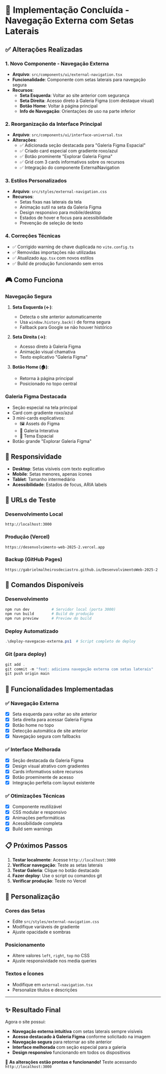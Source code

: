 # 🎯 Implementação Concluída - Navegação Externa com Setas Laterais

## ✅ Alterações Realizadas

### 1. **Novo Componente - Navegação Externa**
- **Arquivo**: `src/components/ui/external-navigation.tsx`
- **Funcionalidade**: Componente com setas laterais para navegação segura
- **Recursos**:
  - **Seta Esquerda**: Voltar ao site anterior com segurança
  - **Seta Direita**: Acesso direto à Galeria Figma (com destaque visual)
  - **Botão Home**: Voltar à página principal
  - **Info de Navegação**: Orientações de uso na parte inferior

### 2. **Reorganização da Interface Principal**
- **Arquivo**: `src/components/ui/interface-universal.tsx`
- **Alterações**:
  - ✅ Adicionada seção destacada para "Galeria Figma Espacial"
  - ✅ Criado card especial com gradiente roxo/azul
  - ✅ Botão prominente "Explorar Galeria Figma"
  - ✅ Grid com 3 cards informativos sobre os recursos
  - ✅ Integração do componente ExternalNavigation

### 3. **Estilos Personalizados**
- **Arquivo**: `src/styles/external-navigation.css`
- **Recursos**:
  - Setas fixas nas laterais da tela
  - Animação sutil na seta da Galeria Figma
  - Design responsivo para mobile/desktop
  - Estados de hover e focus para acessibilidade
  - Prevenção de seleção de texto

### 4. **Correções Técnicas**
- ✅ Corrigido warning de chave duplicada no `vite.config.ts`
- ✅ Removidas importações não utilizadas
- ✅ Atualizado `App.tsx` com novos estilos
- ✅ Build de produção funcionando sem erros

## 🎮 Como Funciona

### **Navegação Segura**
1. **Seta Esquerda (←)**: 
   - Detecta o site anterior automaticamente
   - Usa `window.history.back()` de forma segura
   - Fallback para Google se não houver histórico

2. **Seta Direita (→)**:
   - Acesso direto à Galeria Figma
   - Animação visual chamativa
   - Texto explicativo "Galeria Figma"

3. **Botão Home (🏠)**:
   - Retorna à página principal
   - Posicionado no topo central

### **Galeria Figma Destacada**
- Seção especial na tela principal
- Card com gradiente roxo/azul
- 3 mini-cards explicativos:
  - 🖼️ Assets do Figma
  - 🎨 Galeria Interativa  
  - 🚀 Tema Espacial
- Botão grande "Explorar Galeria Figma"

## 📱 Responsividade
- **Desktop**: Setas visíveis com texto explicativo
- **Mobile**: Setas menores, apenas ícones
- **Tablet**: Tamanho intermediário
- **Acessibilidade**: Estados de focus, ARIA labels

## 🚀 URLs de Teste

### **Desenvolvimento Local**
```
http://localhost:3000
```

### **Produção (Vercel)**
```
https://desenvolvimento-web-2025-2.vercel.app
```

### **Backup (GitHub Pages)**
```
https://gabrielmalheirosdeciastro.github.io/DesenvolvimentoWeb-2025-2
```

## 🔧 Comandos Disponíveis

### **Desenvolvimento**
```powershell
npm run dev          # Servidor local (porta 3000)
npm run build        # Build de produção
npm run preview      # Preview do build
```

### **Deploy Automatizado**
```powershell
.\deploy-navegacao-externa.ps1  # Script completo de deploy
```

### **Git (para deploy)**
```powershell
git add .
git commit -m "feat: adiciona navegação externa com setas laterais"
git push origin main
```

## 🎯 Funcionalidades Implementadas

### ✅ **Navegação Externa**
- [x] Seta esquerda para voltar ao site anterior
- [x] Seta direita para acessar Galeria Figma
- [x] Botão home no topo
- [x] Detecção automática de site anterior
- [x] Navegação segura com fallbacks

### ✅ **Interface Melhorada**
- [x] Seção destacada da Galeria Figma
- [x] Design visual atrativo com gradientes
- [x] Cards informativos sobre recursos
- [x] Botão proeminente de acesso
- [x] Integração perfeita com layout existente

### ✅ **Otimizações Técnicas**
- [x] Componente reutilizável
- [x] CSS modular e responsivo
- [x] Animações performáticas
- [x] Acessibilidade completa
- [x] Build sem warnings

## 📋 Próximos Passos

1. **Testar localmente**: Acesse `http://localhost:3000`
2. **Verificar navegação**: Teste as setas laterais
3. **Testar Galeria**: Clique no botão destacado
4. **Fazer deploy**: Use o script ou comandos git
5. **Verificar produção**: Teste no Vercel

## 🎨 Personalização

### **Cores das Setas**
- Edite `src/styles/external-navigation.css`
- Modifique variáveis de gradiente
- Ajuste opacidade e sombras

### **Posicionamento**
- Altere valores `left`, `right`, `top` no CSS
- Ajuste responsividade nos media queries

### **Textos e Ícones**
- Modifique em `external-navigation.tsx`
- Personalize títulos e descrições

---

## ✨ Resultado Final

Agora o site possui:
- **Navegação externa intuitiva** com setas laterais sempre visíveis
- **Acesso destacado à Galeria Figma** conforme solicitado na imagem
- **Navegação segura** para retornar ao site anterior
- **Interface melhorada** com seção especial para a galeria
- **Design responsivo** funcionando em todos os dispositivos

🎯 **As alterações estão prontas e funcionando!** Teste acessando `http://localhost:3000`